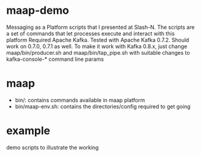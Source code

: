 maap-demo
=========

Messaging as a Platform scripts that I presented at Slash-N. The scripts are a set of commands that let processes execute and interact with this platform
Required Apache Kafka. Tested with Apache Kafka 0.7.2. Should work on 0.7.0, 0.7.1 as well. To make it work with Kafka 0.8.x, just change maap/bin/producer.sh and maap/bin/tap\_pipe.sh with suitable changes to kafka-console-\* command line params

maap
====
* bin/: contains commands available in maap platform
* bin/maap-env.sh: contains the directories/config required to get going

example
=======
 demo scripts to illustrate the working

